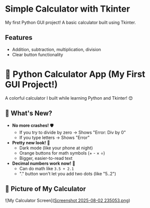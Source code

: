 # Simple Calculator with Tkinter
My first Python GUI project! A basic calculator built using Tkinter.

## Features
- Addition, subtraction, multiplication, division
- Clear button functionality

# 🧮 Python Calculator App (My First GUI Project!)  

A colorful calculator I built while learning Python and Tkinter! 😊  

## 🔧 What's New?  
- **No more crashes!** 🛡️  
  - If you try to divide by zero → Shows "Error: Div by 0"  
  - If you type letters → Shows "Error"  
- **Pretty new look!** 🎨  
  - Dark mode (like your phone at night)  
  - Orange buttons for math symbols (+ - × ÷)  
  - Bigger, easier-to-read text  
- **Decimal numbers work now!** 🔢  
  - Can do math like `3.5 + 2.1`  
  - "." button won't let you add two dots (like "5..2")  

## 📸 Picture of My Calculator  
![My Calculator Screen]([Screenshot 2025-08-02 235053.png](https://github.com/NeelPawshe/Simple-Calculator-Tkinter/blob/main/Screenshot%202025-08-02%20235053.png?raw=true))  
 
